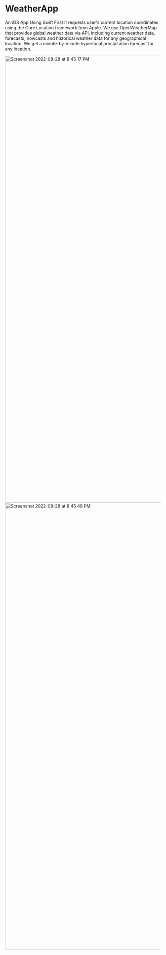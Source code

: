 # WeatherApp
An iOS App Using Swift
First it requests user's current location coordinates using the Core Location framework from Apple.
We use OpenWeatherMap that provides global weather data via API, including current weather data, forecasts, nowcasts and historical weather data for any geographical location. We get a minute-by-minute hyperlocal precipitation forecast for any location.

<img width="1440" alt="Screenshot 2022-08-28 at 8 45 17 PM" src="https://user-images.githubusercontent.com/77057163/187081381-c5eb6abf-0d06-4502-b74c-b73740fcb3c8.png">
<img width="1440" alt="Screenshot 2022-08-28 at 8 45 49 PM" src="https://user-images.githubusercontent.com/77057163/187081408-ae3931da-2e26-4c8a-8747-63c7088d1a02.png">
